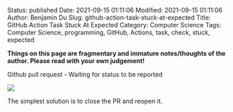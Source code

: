 Status: published
Date: 2021-09-15 01:11:06
Modified: 2021-09-15 01:11:06
Author: Benjamin Du
Slug: github-action-task-stuck-at-expected
Title: GitHub Action Task Stuck At Expected
Category: Computer Science
Tags: Computer Science, programming, GitHub, Actions, task, check, stuck, expected

**Things on this page are fragmentary and immature notes/thoughts of the author. Please read with your own judgement!**

Github pull request - Waiting for status to be reported

![](https://i.stack.imgur.com/xHqbI.png)

The simplest solution is to close the PR and reopen it.
